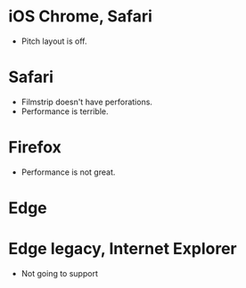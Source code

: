 # iOS Chrome, Safari
* Pitch layout is off.

# Safari
* Filmstrip doesn't have perforations.
* Performance is terrible.

# Firefox
* Performance is not great.

# Edge

# Edge legacy, Internet Explorer
* Not going to support